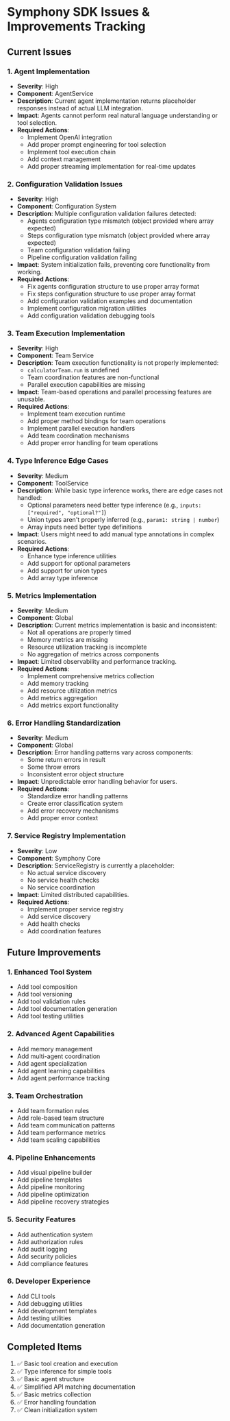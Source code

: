 # Symphony SDK Issues & Improvements Tracking

## Current Issues

### 1. Agent Implementation
- **Severity**: High
- **Component**: AgentService
- **Description**: Current agent implementation returns placeholder responses instead of actual LLM integration.
- **Impact**: Agents cannot perform real natural language understanding or tool selection.
- **Required Actions**:
  - Implement OpenAI integration
  - Add proper prompt engineering for tool selection
  - Implement tool execution chain
  - Add context management
  - Add proper streaming implementation for real-time updates

### 2. Configuration Validation Issues
- **Severity**: High
- **Component**: Configuration System
- **Description**: Multiple configuration validation failures detected:
  - Agents configuration type mismatch (object provided where array expected)
  - Steps configuration type mismatch (object provided where array expected)
  - Team configuration validation failing
  - Pipeline configuration validation failing
- **Impact**: System initialization fails, preventing core functionality from working.
- **Required Actions**:
  - Fix agents configuration structure to use proper array format
  - Fix steps configuration structure to use proper array format
  - Add configuration validation examples and documentation
  - Implement configuration migration utilities
  - Add configuration validation debugging tools

### 3. Team Execution Implementation
- **Severity**: High
- **Component**: Team Service
- **Description**: Team execution functionality is not properly implemented:
  - `calculatorTeam.run` is undefined
  - Team coordination features are non-functional
  - Parallel execution capabilities are missing
- **Impact**: Team-based operations and parallel processing features are unusable.
- **Required Actions**:
  - Implement team execution runtime
  - Add proper method bindings for team operations
  - Implement parallel execution handlers
  - Add team coordination mechanisms
  - Add proper error handling for team operations

### 4. Type Inference Edge Cases
- **Severity**: Medium
- **Component**: ToolService
- **Description**: While basic type inference works, there are edge cases not handled:
  - Optional parameters need better type inference (e.g., `inputs: ["required", "optional?"]`)
  - Union types aren't properly inferred (e.g., `param1: string | number`)
  - Array inputs need better type definitions
- **Impact**: Users might need to add manual type annotations in complex scenarios.
- **Required Actions**:
  - Enhance type inference utilities
  - Add support for optional parameters
  - Add support for union types
  - Add array type inference

### 5. Metrics Implementation
- **Severity**: Medium
- **Component**: Global
- **Description**: Current metrics implementation is basic and inconsistent:
  - Not all operations are properly timed
  - Memory metrics are missing
  - Resource utilization tracking is incomplete
  - No aggregation of metrics across components
- **Impact**: Limited observability and performance tracking.
- **Required Actions**:
  - Implement comprehensive metrics collection
  - Add memory tracking
  - Add resource utilization metrics
  - Add metrics aggregation
  - Add metrics export functionality

### 6. Error Handling Standardization
- **Severity**: Medium
- **Component**: Global
- **Description**: Error handling patterns vary across components:
  - Some return errors in result
  - Some throw errors
  - Inconsistent error object structure
- **Impact**: Unpredictable error handling behavior for users.
- **Required Actions**:
  - Standardize error handling patterns
  - Create error classification system
  - Add error recovery mechanisms
  - Add proper error context

### 7. Service Registry Implementation
- **Severity**: Low
- **Component**: Symphony Core
- **Description**: ServiceRegistry is currently a placeholder:
  - No actual service discovery
  - No service health checks
  - No service coordination
- **Impact**: Limited distributed capabilities.
- **Required Actions**:
  - Implement proper service registry
  - Add service discovery
  - Add health checks
  - Add coordination features

## Future Improvements

### 1. Enhanced Tool System
- Add tool composition
- Add tool versioning
- Add tool validation rules
- Add tool documentation generation
- Add tool testing utilities

### 2. Advanced Agent Capabilities
- Add memory management
- Add multi-agent coordination
- Add agent specialization
- Add agent learning capabilities
- Add agent performance tracking

### 3. Team Orchestration
- Add team formation rules
- Add role-based team structure
- Add team communication patterns
- Add team performance metrics
- Add team scaling capabilities

### 4. Pipeline Enhancements
- Add visual pipeline builder
- Add pipeline templates
- Add pipeline monitoring
- Add pipeline optimization
- Add pipeline recovery strategies

### 5. Security Features
- Add authentication system
- Add authorization rules
- Add audit logging
- Add security policies
- Add compliance features

### 6. Developer Experience
- Add CLI tools
- Add debugging utilities
- Add development templates
- Add testing utilities
- Add documentation generation

## Completed Items
1. ✅ Basic tool creation and execution
2. ✅ Type inference for simple tools
3. ✅ Basic agent structure
4. ✅ Simplified API matching documentation
5. ✅ Basic metrics collection
6. ✅ Error handling foundation
7. ✅ Clean initialization system 